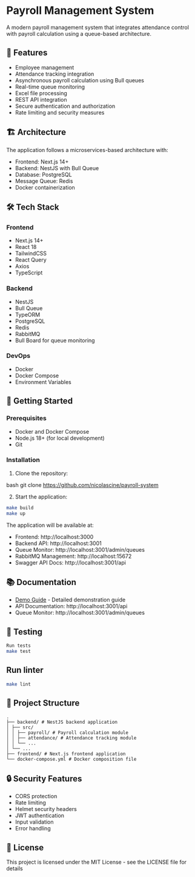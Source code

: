 # Payroll Management System

A modern payroll management system that integrates attendance control with payroll calculation using a queue-based architecture.

## 🚀 Features

- Employee management
- Attendance tracking integration
- Asynchronous payroll calculation using Bull queues
- Real-time queue monitoring
- Excel file processing
- REST API integration
- Secure authentication and authorization
- Rate limiting and security measures

## 🏗️ Architecture

The application follows a microservices-based architecture with:
- Frontend: Next.js 14+
- Backend: NestJS with Bull Queue
- Database: PostgreSQL
- Message Queue: Redis
- Docker containerization

## 🛠️ Tech Stack

### Frontend
- Next.js 14+
- React 18
- TailwindCSS
- React Query
- Axios
- TypeScript

### Backend
- NestJS
- Bull Queue
- TypeORM
- PostgreSQL
- Redis
- RabbitMQ
- Bull Board for queue monitoring

### DevOps
- Docker
- Docker Compose
- Environment Variables

## 🚦 Getting Started

### Prerequisites
- Docker and Docker Compose
- Node.js 18+ (for local development)
- Git

### Installation

1. Clone the repository:

bash
git clone https://github.com/nicolascine/payroll-system

2. Start the application:

```bash
make build
make up
```


The application will be available at:
- Frontend: http://localhost:3000
- Backend API: http://localhost:3001
- Queue Monitor: http://localhost:3001/admin/queues
- RabbitMQ Management: http://localhost:15672
- Swagger API Docs: http://localhost:3001/api

## 📚 Documentation

- [Demo Guide](DEMO.md) - Detailed demonstration guide
- API Documentation: http://localhost:3001/api
- Queue Monitor: http://localhost:3001/admin/queues

## 🧪 Testing
```bash
Run tests
make test
```

## Run linter
```bash
make lint
```

## 📁 Project Structure
```
.
├── backend/ # NestJS backend application
│ ├── src/
│ │ ├── payroll/ # Payroll calculation module
│ │ ├── attendance/ # Attendance tracking module
│ │ └── ...
│ └── ...
├── frontend/ # Next.js frontend application
└── docker-compose.yml # Docker composition file
```


## 🔒 Security Features

- CORS protection
- Rate limiting
- Helmet security headers
- JWT authentication
- Input validation
- Error handling

## 📝 License

This project is licensed under the MIT License - see the LICENSE file for details
